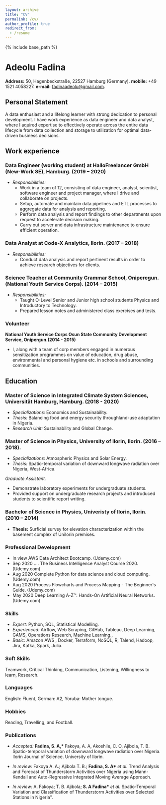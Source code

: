 ```yaml
---
layout: archive
title: "CV"
permalink: /cv/
author_profile: true
redirect_from:
  - /resume
---
```


{% include base_path %}

# Adeolu Fadina

**Address:** 50, Hagenbeckstraße, 22527 Hamburg (Germany).
**mobile:** +49 1521 4058227.
**e-mail:** fadinaadeolu@gmail.com.


## Personal Statement
A data enthusiast and a lifelong learner with strong dedication to personal development. I have work experience as data engineer and data analyst, where I aquired expertise to effectively operate across the entire data lifecycle from data collection and storage to utilization for optimal data-driven business decisions.

## Work experience

### Data Engineer (working student) at HalloFreelancer GmbH (New-Work SE), Hamburg. (2019 – 2020)  
* *Responsibilities:*
  * Work in a team of 12, consisting of data engineer, analyst, scientist, software engineer and project manager, where I drive and collaborate on projects.
  * Setup, automate and maintain data pipelines and ETL processes to aggregate data for analysis and reporting.
  * Perform data analysis and report findings to other departments upon request to accelerate decision making.
  * Carry out server and data infrastructure maintenance to ensure efficient operation.

### Data Analyst at Code-X Analytics, Ilorin. (2017 – 2018)
* *Responsibilities:*
  * Conduct data analysis and report pertinent results in order to achieve research objectives for clients.

### Science Teacher at Community Grammar School, Oniperegun. (National Youth Service Corps). (2014 – 2015) 
* *Responsibilities:*
  * Taught O-Level Senior and Junior high school students Physics and Introductory to Technology.
  * Prepared lesson notes and administered class exercises and tests.

### Volunteer
**National Youth Service Corps Osun State Community Development Service, Onipergun.(2014 - 2015)**
* I, along with a team of corp members engaged in numerous sensitization programmes on value of education, drug abuse, environmental and personal hygiene etc. in schools and surrounding communities.

## Education
### Master of Science in Integrated Climate System Sciences, Universität Hamburg, Hamburg. (2018 - 2020)
* *Specializations:* Economics and Sustainability.
* *Thesis:*  Balancing food and energy security throughland-use adaptation in Nigeria.
* *Research Unit:* Sustainability and Global Change.

### Master of Science in Physics, University of Ilorin, Ilorin. (2016 – 2018).
* *Specializations:* Atmospheric Physics and Solar Energy.
* *Thesis:* Spatio-temporal variation of downward longwave radiation over Nigeria, West-Africa.

*Graduate Assistant.*
- Demonstrate laboratory experiments for undergraduate students.
- Provided support on undergraduate research projects and introduced students to scientific report writing.

### Bachelor of Science in Physics, Univeristy of Ilorin, Ilorin. (2010 – 2014)
* **Thesis:** Surficial survey for elevation characterization within the basement complex of Unilorin premises.

### Professional Development
- In view    AWS Data Architect Bootcamp. (Udemy.com) </pre>
- Sep 2020 .... The Business Intelligence Analyst Course 2020. (Udemy.com)
- Aug 2020 Complete Python for data science and cloud computing. (Udemy.com)
- Aug 2020 Process Flowcharts and Process Mapping - The Beginner&#39;s Guide. (Udemy.com)
- May 2020 Deep Learning A-Z™: Hands-On Artificial Neural Networks. (Udemy.com)

### Skills

- *Expert:* Python, SQL, Statistical Modelling.
- *Experienced:* Airflow, Web Scraping, GitHub, Tableau, Deep Learning, GAMS, Operations Research, Machine Learning.,
- *Basic:* Amazon AWS , Docker, Terraform, NoSQL, R, Talend, Hadoop, Jira, Kafka, Spark, Julia.

### Soft Skills 
Teamwork, Critical Thinking, Communication, Listening, Willingness to learn, Research.

### Languages 
English: Fluent, German: A2, Yoruba: Mother tongue.

### Hobbies 
Reading, Travelling, and Football.

### Publications
- *Accepted:* **Fadina, S. A,\*** Fakoya, A. A, Akoshile, C. O, Ajibola, T. B. Spatio-temporal variation of downward longwave radiation over Nigeria. Ilorin Journal of Science. University of Ilorin.

- *In review:* Fakoya A. A.; Ajibola T. B.; **Fadina, S. A\*** _et al._ Trend Analysis and Forecast of Thunderstorm Activities over Nigeria using Mann-Kendall and Auto-Regressive Integrated Moving Average Approach.

- *In review:* A. Fakoya; T. B. Ajibola; **S. A Fadina\*** _et al_. Spatio-Temporal Variation and Classification of Thunderstorm Activities over Selected Stations in Nigeria&quot;.
